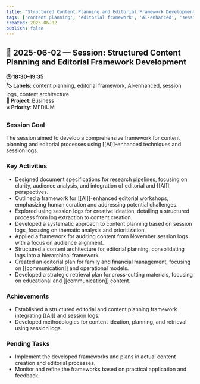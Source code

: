 ```yaml
---
title: "Structured Content Planning and Editorial Framework Development"
tags: ['content planning', 'editorial framework', 'AI-enhanced', 'session logs', 'content architecture']
created: 2025-06-02
publish: false
---
```


## 📅 2025-06-02 — Session: Structured Content Planning and Editorial Framework Development

**🕒 18:30–19:35**  
**🏷️ Labels**: content planning, editorial framework, AI-enhanced, session logs, content architecture  
**📂 Project**: Business  
**⭐ Priority**: MEDIUM  


### Session Goal
The session aimed to develop a comprehensive framework for content planning and editorial processes using [[AI]]-enhanced techniques and session logs.

### Key Activities
- Designed document specifications for research pipelines, focusing on clarity, audience analysis, and integration of editorial and [[AI]] perspectives.
- Outlined a framework for [[AI]]-enhanced editorial workshops, emphasizing human curation and addressing potential challenges.
- Explored using session logs for creative ideation, detailing a structured process from log extraction to content creation.
- Developed a systematic approach to content planning based on session logs, focusing on thematic analysis and prioritization.
- Applied a framework for auditing content from November session logs with a focus on audience alignment.
- Structured a content architecture for editorial planning, consolidating logs into a hierarchical framework.
- Created an editorial plan for family and financial management, focusing on [[communication]] and operational models.
- Developed a strategic retrieval plan for cross-cutting materials, focusing on educational and [[communication]] content.

### Achievements
- Established a structured editorial and content planning framework integrating [[AI]] and session logs.
- Developed methodologies for content ideation, planning, and retrieval using session logs.

### Pending Tasks
- Implement the developed frameworks and plans in actual content creation and editorial processes.
- Monitor and refine the frameworks based on practical application and feedback.
